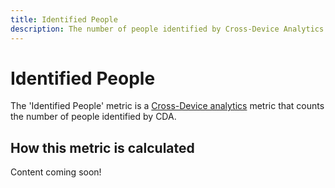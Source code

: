 ```yaml
---
title: Identified People
description: The number of people identified by Cross-Device Analytics.
---
```

# Identified People

The 'Identified People' metric is a [Cross-Device analytics](../cda/overview.md) metric that counts the number of people identified by CDA.

## How this metric is calculated

Content coming soon!
